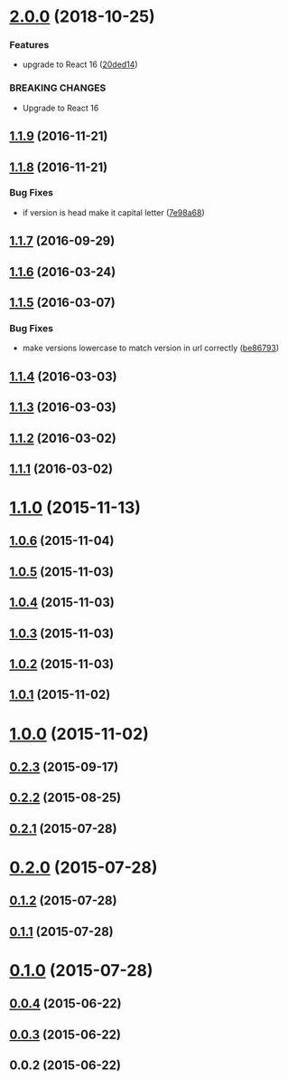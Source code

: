 <a name="2.0.0"></a>
# [2.0.0](https://github.com/cheminfo/visualizer-react/compare/v1.1.10...v2.0.0) (2018-10-25)


### Features

* upgrade to React 16 ([20ded14](https://github.com/cheminfo/visualizer-react/commit/20ded14))


### BREAKING CHANGES

* Upgrade to React 16



<a name="1.1.9"></a>
## [1.1.9](https://github.com/cheminfo/visualizer-react/compare/v1.1.8...v1.1.9) (2016-11-21)



<a name="1.1.8"></a>
## [1.1.8](https://github.com/cheminfo/visualizer-react/compare/v1.1.7...v1.1.8) (2016-11-21)


### Bug Fixes

* if version is head make it capital letter ([7e98a68](https://github.com/cheminfo/visualizer-react/commit/7e98a68))



<a name="1.1.7"></a>
## [1.1.7](https://github.com/cheminfo/visualizer-react/compare/v1.1.6...v1.1.7) (2016-09-29)



<a name="1.1.6"></a>
## [1.1.6](https://github.com/cheminfo/visualizer-react/compare/v1.1.5...v1.1.6) (2016-03-24)



<a name="1.1.5"></a>
## [1.1.5](https://github.com/cheminfo/visualizer-react/compare/v1.1.4...v1.1.5) (2016-03-07)


### Bug Fixes

* make versions lowercase to match version in url correctly ([be86793](https://github.com/cheminfo/visualizer-react/commit/be86793))



<a name="1.1.4"></a>
## [1.1.4](https://github.com/cheminfo/visualizer-react/compare/v1.1.3...v1.1.4) (2016-03-03)



<a name="1.1.3"></a>
## [1.1.3](https://github.com/cheminfo/visualizer-react/compare/v1.1.2...v1.1.3) (2016-03-03)



<a name="1.1.2"></a>
## [1.1.2](https://github.com/cheminfo/visualizer-react/compare/v1.1.1...v1.1.2) (2016-03-02)



<a name="1.1.1"></a>
## [1.1.1](https://github.com/cheminfo/visualizer-react/compare/v1.1.0...v1.1.1) (2016-03-02)



<a name="1.1.0"></a>
# [1.1.0](https://github.com/cheminfo/visualizer-react/compare/v1.0.6...v1.1.0) (2015-11-13)



<a name="1.0.6"></a>
## [1.0.6](https://github.com/cheminfo/visualizer-react/compare/v1.0.5...v1.0.6) (2015-11-04)



<a name="1.0.5"></a>
## [1.0.5](https://github.com/cheminfo/visualizer-react/compare/v1.0.4...v1.0.5) (2015-11-03)



<a name="1.0.4"></a>
## [1.0.4](https://github.com/cheminfo/visualizer-react/compare/v1.0.3...v1.0.4) (2015-11-03)



<a name="1.0.3"></a>
## [1.0.3](https://github.com/cheminfo/visualizer-react/compare/v1.0.2...v1.0.3) (2015-11-03)



<a name="1.0.2"></a>
## [1.0.2](https://github.com/cheminfo/visualizer-react/compare/v1.0.1...v1.0.2) (2015-11-03)



<a name="1.0.1"></a>
## [1.0.1](https://github.com/cheminfo/visualizer-react/compare/v1.0.0...v1.0.1) (2015-11-02)



<a name="1.0.0"></a>
# [1.0.0](https://github.com/cheminfo/visualizer-react/compare/v0.2.3...v1.0.0) (2015-11-02)



<a name="0.2.3"></a>
## [0.2.3](https://github.com/cheminfo/visualizer-react/compare/v0.2.2...v0.2.3) (2015-09-17)



<a name="0.2.2"></a>
## [0.2.2](https://github.com/cheminfo/visualizer-react/compare/v0.2.1...v0.2.2) (2015-08-25)



<a name="0.2.1"></a>
## [0.2.1](https://github.com/cheminfo/visualizer-react/compare/v0.2.0...v0.2.1) (2015-07-28)



<a name="0.2.0"></a>
# [0.2.0](https://github.com/cheminfo/visualizer-react/compare/v0.1.2...v0.2.0) (2015-07-28)



<a name="0.1.2"></a>
## [0.1.2](https://github.com/cheminfo/visualizer-react/compare/v0.1.1...v0.1.2) (2015-07-28)



<a name="0.1.1"></a>
## [0.1.1](https://github.com/cheminfo/visualizer-react/compare/v0.1.0...v0.1.1) (2015-07-28)



<a name="0.1.0"></a>
# [0.1.0](https://github.com/cheminfo/visualizer-react/compare/v0.0.4...v0.1.0) (2015-07-28)



<a name="0.0.4"></a>
## [0.0.4](https://github.com/cheminfo/visualizer-react/compare/v0.0.3...v0.0.4) (2015-06-22)



<a name="0.0.3"></a>
## [0.0.3](https://github.com/cheminfo/visualizer-react/compare/v0.0.2...v0.0.3) (2015-06-22)



<a name="0.0.2"></a>
## 0.0.2 (2015-06-22)



